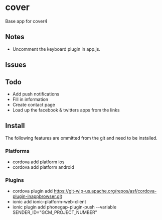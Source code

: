 # cover
Base app for cover4

## Notes
- Uncomment the keyboard plugin in app.js.

## Issues

## Todo
- Add push notifications
- Fill in information
- Create contact page
- Load up the facebook & twitters apps from the links

## Install
The following features are ommitted from the git and need to be installed.

### Platforms
- cordova add platform ios
- cordova add platform android

### Plugins
- cordova plugin add https://git-wip-us.apache.org/repos/asf/cordova-plugin-inappbrowser.git
- ionic add ionic-platform-web-client
- ionic plugin add phonegap-plugin-push --variable SENDER_ID="GCM_PROJECT_NUMBER"